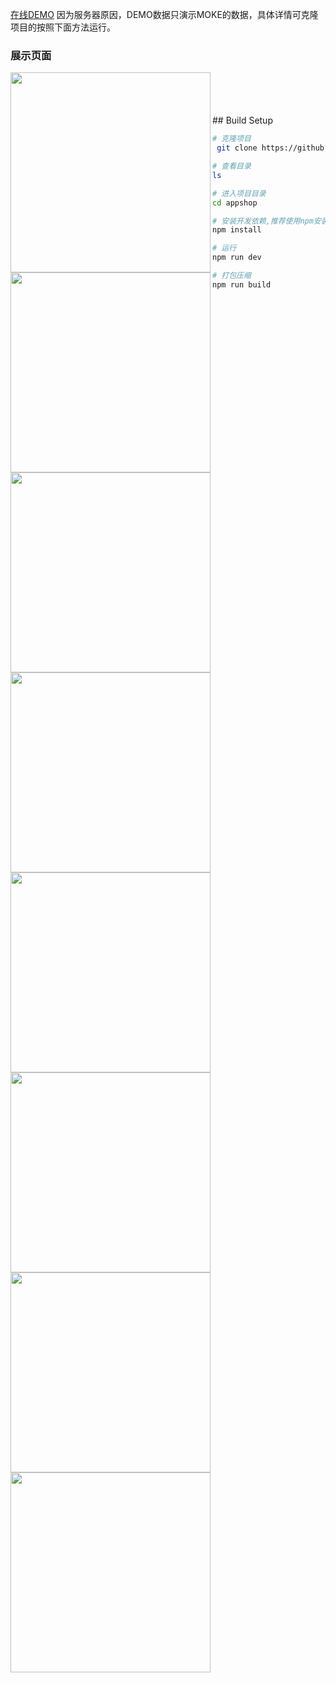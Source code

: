 

[在线DEMO](https://lzxirons.github.io/vue/)
因为服务器原因，DEMO数据只演示MOKE的数据，具体详情可克隆项目的按照下面方法运行。
### 展示页面

<img width="320"  align="left"   src="https://github.com/LZXIrons/appshop/raw/master/screenshots/首页.jpg"/>
<img width="320"  align="left"  src="https://github.com/LZXIrons/appshop/raw/master/screenshots/分类页.jpg"/>
<br>
<img width="320"  align="left"  src="https://github.com/LZXIrons/appshop/raw/master/screenshots/购物车页.jpg"/>
<img width="320"  align="left"  src="https://github.com/LZXIrons/appshop/raw/master/screenshots/用户中心.jpg"/>
<br>
<img width="320"  align="left"  src="https://github.com/LZXIrons/appshop/raw/master/screenshots/品牌页.jpg"/>
<img width="320"  align="left"  src="https://github.com/LZXIrons/appshop/raw/master/screenshots/列表页.jpg"/>
<br>
<img width="320"  align="left"  src="https://github.com/LZXIrons/appshop/raw/master/screenshots/产品详情页.jpg"/>
<img width="320"  align="left"  src="https://github.com/LZXIrons/appshop/raw/master/screenshots/登陆中心.jpg"/>

</br>
## Build Setup

``` bash
# 克隆项目 
 git clone https://github.com/LZXIrons/appshop.git

# 查看目录
ls

# 进入项目目录
cd appshop

# 安装开发依赖,推荐使用npm安装，cnpm可能会丢包，或者各种兼容性问题
npm install

# 运行
npm run dev

# 打包压缩
npm run build
```

